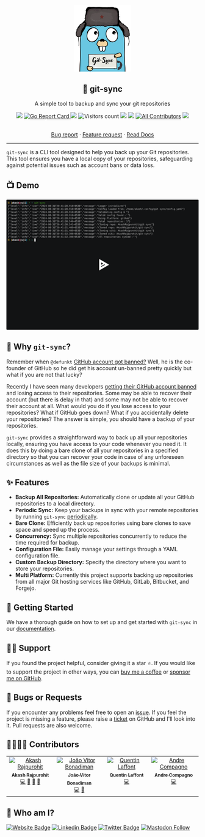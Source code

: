 <div align="center" width="100%">
  <img src="./assets/logo.png" alt="Git sync logo" width="150" />
</div>
<div align="center" width="100%">
    <h2>🔄 git-sync</h2>
    <p>A simple tool to backup and sync your git repositories</p>
    <a target="_blank" href="https://github.com/AkashRajpurohit/git-sync/actions"><img src="https://github.com/AkashRajpurohit/git-sync/actions/workflows/release.yml/badge.svg?event=push" /></a>
    <a href="https://goreportcard.com/report/github.com/AkashRajpurohit/git-sync"><img alt="Go Report Card" src="https://goreportcard.com/badge/github.com/AkashRajpurohit/git-sync">
    <a target="_blank" href="https://github.com/AkashRajpurohit/git-sync/releases"><img src="https://img.shields.io/github/downloads/AkashRajpurohit/git-sync/total" /></a>
    <img alt="Visitors count" src="https://visitor-badge.laobi.icu/badge?page_id=@akashrajpurohit~git-sync.visitor-badge&style=flat-square">
    <a target="_blank" href="https://github.com/AkashRajpurohit/git-sync/releases"><img src="https://img.shields.io/github/go-mod/go-version/AkashRajpurohit/git-sync?filename=go.mod" /></a>
    <a target="_blank" href="https://github.com/AkashRajpurohit/git-sync/releases"><img src="https://img.shields.io/github/v/release/AkashRajpurohit/git-sync?display_name=tag" /></a>
    <a href="#-contributors"><img alt="All Contributors" src="https://img.shields.io/github/all-contributors/AkashRajpurohit/git-sync?color=1f85bf"></a>
    <a target="_blank" href="https://github.com/AkashRajpurohit/git-sync"><img src="https://img.shields.io/github/stars/AkashRajpurohit/git-sync" /></a>
    <br />
    <br />
    <p align="center">
      <a href="https://github.com/AkashRajpurohit/git-sync/issues/new?template=bug_report.yml">Bug report</a>
      ·
      <a href="https://github.com/AkashRajpurohit/git-sync/issues/new?template=feature_request.yml">Feature request</a>
      ·
      <a href="https://github.com/AkashRajpurohit/git-sync/wiki">Read Docs</a>
    </p>
</div>
<hr />

`git-sync` is a CLI tool designed to help you back up your Git repositories. This tool ensures you have a local copy of your repositories, safeguarding against potential issues such as account bans or data loss.

## 📺 Demo

[![asciicast](./assets/asciinema.svg)](https://asciinema.org/a/674282)

## 🤔 Why `git-sync`?

Remember when `@defunkt` [GitHub account got banned?](https://twitter.com/defunkt/status/1754610843361362360) Well, he is the co-founder of GitHub so he did get his account un-banned pretty quickly but what if you are not that lucky?

Recently I have seen many developers [getting their GitHub account banned](https://www.reddit.com/r/github/search/?q=account+got+banned&sort=new) and losing access to their repositories. Some may be able to recover their account (but there is delay in that) and some may not be able to recover their account at all. What would you do if you lose access to your repositories? What if GitHub goes down? What if you accidentally delete your repositories? The answer is simple, you should have a backup of your repositories.

`git-sync` provides a straightforward way to back up all your repositories locally, ensuring you have access to your code whenever you need it. It does this by doing a bare clone of all your repositories in a specified directory so that you can recover your code in case of any unforeseen circumstances as well as the file size of your backups is minimal.

## ✨ Features

- **Backup All Repositories:** Automatically clone or update all your GitHub repositories to a local directory.
- **Periodic Sync:** Keep your backups in sync with your remote repositories by running `git-sync` [periodically](https://github.com/AkashRajpurohit/git-sync/wiki/Setup-Periodic-Backups).
- **Bare Clone:** Efficiently back up repositories using bare clones to save space and speed up the process.
- **Concurrency:** Sync multiple repositories concurrently to reduce the time required for backup.
- **Configuration File:** Easily manage your settings through a YAML configuration file.
- **Custom Backup Directory:** Specify the directory where you want to store your repositories.
- **Multi Platform:** Currently this project supports backing up repositories from all major Git hosting services like GitHub, GitLab, Bitbucket, and Forgejo.

## 🚀 Getting Started

We have a thorough guide on how to set up and get started with `git-sync` in our [documentation](https://github.com/AkashRajpurohit/git-sync/wiki).

## 🙏🏻 Support

If you found the project helpful, consider giving it a star ⭐️. If you would like to support the project in other ways, you can [buy me a coffee](https://ko-fi.com/akashrajpurohit) or [sponsor me on GitHub](https://github.com/sponsors/AkashRajpurohit).

## 🐛 Bugs or Requests

If you encounter any problems feel free to open an [issue](https://github.com/AkashRajpurohit/git-sync/issues/new?template=bug_report.yml). If you feel the project is missing a feature, please raise a [ticket](https://github.com/AkashRajpurohit/git-sync/issues/new?template=feature_request.yml) on GitHub and I'll look into it. Pull requests are also welcome.

## 🫱🏻‍🫲🏼 Contributors

<!-- ALL-CONTRIBUTORS-LIST:START - Do not remove or modify this section -->
<!-- prettier-ignore-start -->
<!-- markdownlint-disable -->
<table>
  <tbody>
    <tr>
      <td align="center" valign="top" width="14.28%"><a href="https://akashrajpurohit.com/?ref=git-sync"><img src="https://avatars.githubusercontent.com/u/30044630?v=4?s=100" width="100px;" alt="Akash Rajpurohit"/><br /><sub><b>Akash Rajpurohit</b></sub></a><br /><a href="#code-AkashRajpurohit" title="Code">💻</a> <a href="#ideas-AkashRajpurohit" title="Ideas, Planning, & Feedback">🤔</a> <a href="#review-AkashRajpurohit" title="Reviewed Pull Requests">👀</a> <a href="#doc-AkashRajpurohit" title="Documentation">📖</a></td>
      <td align="center" valign="top" width="14.28%"><a href="https://joao.bonadiman.dev"><img src="https://avatars.githubusercontent.com/u/18357636?v=4?s=100" width="100px;" alt="João Vitor Bonadiman"/><br /><sub><b>João Vitor Bonadiman</b></sub></a><br /><a href="#code-jbonadiman" title="Code">💻</a> <a href="#ideas-jbonadiman" title="Ideas, Planning, & Feedback">🤔</a></td>
      <td align="center" valign="top" width="14.28%"><a href="https://qlaffont.com"><img src="https://avatars.githubusercontent.com/u/10044790?v=4?s=100" width="100px;" alt="Quentin Laffont"/><br /><sub><b>Quentin Laffont</b></sub></a><br /><a href="#code-qlaffont" title="Code">💻</a></td>
      <td align="center" valign="top" width="14.28%"><a href="https://github.com/acompagno"><img src="https://avatars.githubusercontent.com/u/4412299?v=4?s=100" width="100px;" alt="Andre Compagno"/><br /><sub><b>Andre Compagno</b></sub></a><br /><a href="#code-acompagno" title="Code">💻</a></td>
    </tr>
  </tbody>
</table>

<!-- markdownlint-restore -->
<!-- prettier-ignore-end -->

<!-- ALL-CONTRIBUTORS-LIST:END -->

## 👀 Who am I?

[![Website Badge](https://img.shields.io/badge/-akashrajpurohit.com-3b5998?logo=google-chrome&logoColor=white)](https://akashrajpurohit.com/)
[![Linkedin Badge](https://img.shields.io/badge/-@AkashRajpurohit-0e76a8?logo=Linkedin&logoColor=white)](https://linkedin.com/in/AkashRajpurohit)
[![Twitter Badge](https://img.shields.io/twitter/follow/akashwhocodes)](https://twitter.com/AkashWhoCodes)
[![Mastodon Follow](https://img.shields.io/mastodon/follow/112372456922065040)](https://mastodon.social/@akashrajpurohit)
